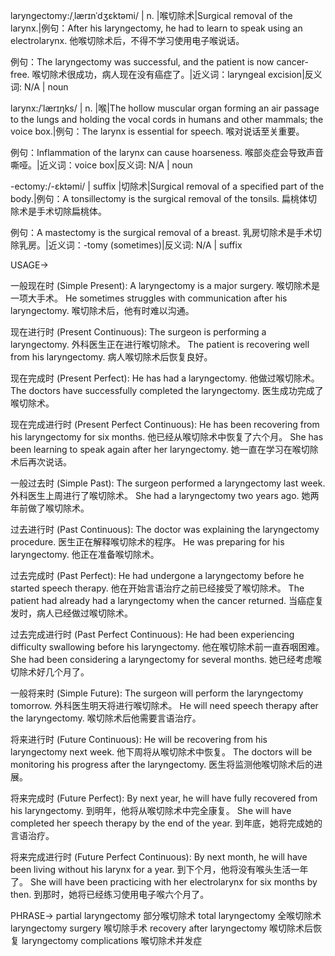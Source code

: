 laryngectomy:/ˌlærɪnˈdʒɛktəmi/ | n. |喉切除术|Surgical removal of the larynx.|例句：After his laryngectomy, he had to learn to speak using an electrolarynx.  他喉切除术后，不得不学习使用电子喉说话。

例句：The laryngectomy was successful, and the patient is now cancer-free. 喉切除术很成功，病人现在没有癌症了。|近义词：laryngeal excision|反义词: N/A | noun

larynx:/ˈlærɪŋks/ | n. |喉|The hollow muscular organ forming an air passage to the lungs and holding the vocal cords in humans and other mammals; the voice box.|例句：The larynx is essential for speech. 喉对说话至关重要。

例句：Inflammation of the larynx can cause hoarseness. 喉部炎症会导致声音嘶哑。|近义词：voice box|反义词: N/A | noun

-ectomy:/-ɛktəmi/ | suffix |切除术|Surgical removal of a specified part of the body.|例句：A tonsillectomy is the surgical removal of the tonsils.  扁桃体切除术是手术切除扁桃体。

例句：A mastectomy is the surgical removal of a breast. 乳房切除术是手术切除乳房。|近义词：-tomy (sometimes)|反义词: N/A | suffix


USAGE->

一般现在时 (Simple Present):
A laryngectomy is a major surgery. 喉切除术是一项大手术。
He sometimes struggles with communication after his laryngectomy.  喉切除术后，他有时难以沟通。


现在进行时 (Present Continuous):
The surgeon is performing a laryngectomy. 外科医生正在进行喉切除术。
The patient is recovering well from his laryngectomy. 病人喉切除术后恢复良好。


现在完成时 (Present Perfect):
He has had a laryngectomy. 他做过喉切除术。
The doctors have successfully completed the laryngectomy. 医生成功完成了喉切除术。


现在完成进行时 (Present Perfect Continuous):
He has been recovering from his laryngectomy for six months. 他已经从喉切除术中恢复了六个月。
She has been learning to speak again after her laryngectomy.  她一直在学习在喉切除术后再次说话。


一般过去时 (Simple Past):
The surgeon performed a laryngectomy last week. 外科医生上周进行了喉切除术。
She had a laryngectomy two years ago. 她两年前做了喉切除术。


过去进行时 (Past Continuous):
The doctor was explaining the laryngectomy procedure. 医生正在解释喉切除术的程序。
He was preparing for his laryngectomy. 他正在准备喉切除术。


过去完成时 (Past Perfect):
He had undergone a laryngectomy before he started speech therapy. 他在开始言语治疗之前已经接受了喉切除术。
The patient had already had a laryngectomy when the cancer returned. 当癌症复发时，病人已经做过喉切除术。


过去完成进行时 (Past Perfect Continuous):
He had been experiencing difficulty swallowing before his laryngectomy.  他在喉切除术前一直吞咽困难。
She had been considering a laryngectomy for several months. 她已经考虑喉切除术好几个月了。


一般将来时 (Simple Future):
The surgeon will perform the laryngectomy tomorrow. 外科医生明天将进行喉切除术。
He will need speech therapy after the laryngectomy.  喉切除术后他需要言语治疗。


将来进行时 (Future Continuous):
He will be recovering from his laryngectomy next week. 他下周将从喉切除术中恢复。
The doctors will be monitoring his progress after the laryngectomy.  医生将监测他喉切除术后的进展。


将来完成时 (Future Perfect):
By next year, he will have fully recovered from his laryngectomy. 到明年，他将从喉切除术中完全康复。
She will have completed her speech therapy by the end of the year. 到年底，她将完成她的言语治疗。


将来完成进行时 (Future Perfect Continuous):
By next month, he will have been living without his larynx for a year. 到下个月，他将没有喉头生活一年了。
She will have been practicing with her electrolarynx for six months by then. 到那时，她将已经练习使用电子喉六个月了。


PHRASE->
partial laryngectomy 部分喉切除术
total laryngectomy 全喉切除术
laryngectomy surgery 喉切除手术
recovery after laryngectomy 喉切除术后恢复
laryngectomy complications 喉切除术并发症

